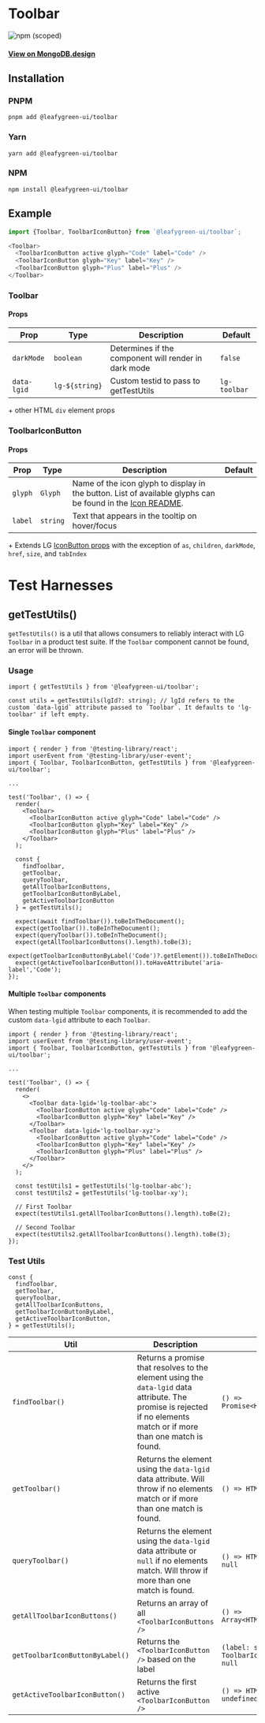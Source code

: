 # Toolbar

![npm (scoped)](https://img.shields.io/npm/v/@leafygreen-ui/toolbar.svg)

#### [View on MongoDB.design](https://www.mongodb.design/component/toolbar/live-example/)

## Installation

### PNPM

```shell
pnpm add @leafygreen-ui/toolbar
```

### Yarn

```shell
yarn add @leafygreen-ui/toolbar
```

### NPM

```shell
npm install @leafygreen-ui/toolbar
```

## Example

```js
import {Toolbar, ToolbarIconButton} from `@leafygreen-ui/toolbar`;

<Toolbar>
  <ToolbarIconButton active glyph="Code" label="Code" />
  <ToolbarIconButton glyph="Key" label="Key" />
  <ToolbarIconButton glyph="Plus" label="Plus" />
</Toolbar>
```

### Toolbar

#### Props

| Prop        | Type           | Description                                          | Default      |
| ----------- | -------------- | ---------------------------------------------------- | ------------ |
| `darkMode`  | `boolean`      | Determines if the component will render in dark mode | `false`      |
| `data-lgid` | `lg-${string}` | Custom testid to pass to getTestUtils                | `lg-toolbar` |

\+ other HTML `div` element props

### ToolbarIconButton

#### Props

| Prop    | Type     | Description                                                                                                                                                                                         | Default |
| ------- | -------- | --------------------------------------------------------------------------------------------------------------------------------------------------------------------------------------------------- | ------- |
| `glyph` | `Glyph`  | Name of the icon glyph to display in the button. List of available glyphs can be found in the [Icon README](https://github.com/mongodb/leafygreen-ui/blob/main/packages/icon/README.md#properties). |         |
| `label` | `string` | Text that appears in the tooltip on hover/focus                                                                                                                                                     |         |

\+ Extends LG [IconButton props](https://github.com/mongodb/leafygreen-ui/tree/main/packages/icon-button#properties) with the exception of `as`, `children`, `darkMode`, `href`, `size`, and `tabIndex`

# Test Harnesses

## getTestUtils()

`getTestUtils()` is a util that allows consumers to reliably interact with LG `Toolbar` in a product test suite. If the `Toolbar` component cannot be found, an error will be thrown.

### Usage

```tsx
import { getTestUtils } from '@leafygreen-ui/toolbar';

const utils = getTestUtils(lgId?: string); // lgId refers to the custom `data-lgid` attribute passed to `Toolbar`. It defaults to 'lg-toolbar' if left empty.
```

#### Single `Toolbar` component

```tsx
import { render } from '@testing-library/react';
import userEvent from '@testing-library/user-event';
import { Toolbar, ToolbarIconButton, getTestUtils } from '@leafygreen-ui/toolbar';

...

test('Toolbar', () => {
  render(
    <Toolbar>
      <ToolbarIconButton active glyph="Code" label="Code" />
      <ToolbarIconButton glyph="Key" label="Key" />
      <ToolbarIconButton glyph="Plus" label="Plus" />
    </Toolbar>
  );

  const {
    findToolbar,
    getToolbar,
    queryToolbar,
    getAllToolbarIconButtons,
    getToolbarIconButtonByLabel,
    getActiveToolbarIconButton
  } = getTestUtils();

  expect(await findToolbar()).toBeInTheDocument();
  expect(getToolbar()).toBeInTheDocument();
  expect(queryToolbar()).toBeInTheDocument();
  expect(getAllToolbarIconButtons().length).toBe(3);
  expect(getToolbarIconButtonByLabel('Code')?.getElement()).toBeInTheDocument();
  expect(getActiveToolbarIconButton()).toHaveAttribute('aria-label','Code');
});
```

#### Multiple `Toolbar` components

When testing multiple `Toolbar` components, it is recommended to add the custom `data-lgid` attribute to each `Toolbar`.

```tsx
import { render } from '@testing-library/react';
import userEvent from '@testing-library/user-event';
import { Toolbar, ToolbarIconButton, getTestUtils } from '@leafygreen-ui/toolbar';

...

test('Toolbar', () => {
  render(
    <>
      <Toolbar data-lgid='lg-toolbar-abc'>
        <ToolbarIconButton active glyph="Code" label="Code" />
        <ToolbarIconButton glyph="Key" label="Key" />
      </Toolbar>
      <Toolbar  data-lgid='lg-toolbar-xyz'>
        <ToolbarIconButton active glyph="Code" label="Code" />
        <ToolbarIconButton glyph="Key" label="Key" />
        <ToolbarIconButton glyph="Plus" label="Plus" />
      </Toolbar>
    </>
  );

  const testUtils1 = getTestUtils('lg-toolbar-abc');
  const testUtils2 = getTestUtils('lg-toolbar-xy');

  // First Toolbar
  expect(testUtils1.getAllToolbarIconButtons().length).toBe(2);

  // Second Toolbar
  expect(testUtils2.getAllToolbarIconButtons().length).toBe(3);
});
```

### Test Utils

```tsx
const {
  findToolbar,
  getToolbar,
  queryToolbar,
  getAllToolbarIconButtons,
  getToolbarIconButtonByLabel,
  getActiveToolbarIconButton,
} = getTestUtils();
```

| Util                            | Description                                                                                                                                                           | Returns                                             |
| ------------------------------- | --------------------------------------------------------------------------------------------------------------------------------------------------------------------- | --------------------------------------------------- |
| `findToolbar()`                 | Returns a promise that resolves to the element using the `data-lgid` data attribute. The promise is rejected if no elements match or if more than one match is found. | `() => Promise<HTMLButtonElement>`                  |
| `getToolbar()`                  | Returns the element using the `data-lgid` data attribute. Will throw if no elements match or if more than one match is found.                                         | `() => HTMLButtonElement`                           |
| `queryToolbar()`                | Returns the element using the `data-lgid` data attribute or `null` if no elements match. Will throw if more than one match is found.                                  | `() => HTMLButtonElement \| null`                   |
| `getAllToolbarIconButtons()`    | Returns an array of all `<ToolbarIconButtons    />`                                                                                                                   | `() => Array<HTMLButtonElement>`                    |
| `getToolbarIconButtonByLabel()` | Returns the `<ToolbarIconButton />` based on the label                                                                                                                | `(label: string) => ToolbarIconButtonUtils \| null` |
| `getActiveToolbarIconButton()`  | Returns the first active `<ToolbarIconButton />`                                                                                                                      | `() => HTMLButtonElement \| undefined`              |
